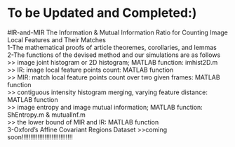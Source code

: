 # To be Updated and Completed:)




#IR-and-MIR
The Information &amp; Mutual Information Ratio for Counting Image Local Features and Their Matches
\
1-The mathematical proofs of article theoremes, corollaries, and lemmas
\
2-The functions of the devised method and our simulations are as follows 
\
\>> image joint histogram or 2D histogram; MATLAB function: imhist2D.m
\
\>> IR: image local feature points count: MATLAB function 
\
\>> MIR: match local feature points count over two given frames: MATLAB function
\
\>> contiguous intensity histogram merging, varying feature distance: MATLAB function
\
\>> image entropy and image mutual information; MATLAB function: ShEntropy.m & mutualInf.m
\
\>> the lower bound of MIR and IR: MATLAB function
\
3-Oxford’s Affine Covariant Regions Dataset
\>>coming soon!!!!!!!!!!!!!!!!!!!!!!!!!!!!!
